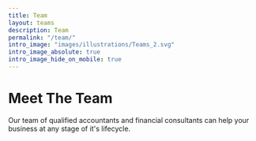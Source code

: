 ```yaml
---
title: Team
layout: teams
description: Team
permalink: "/team/"
intro_image: "images/illustrations/Teams_2.svg"
intro_image_absolute: true
intro_image_hide_on_mobile: true
---
```


# Meet The Team

Our team of qualified accountants and financial consultants can help your business at any stage of it's lifecycle. 
